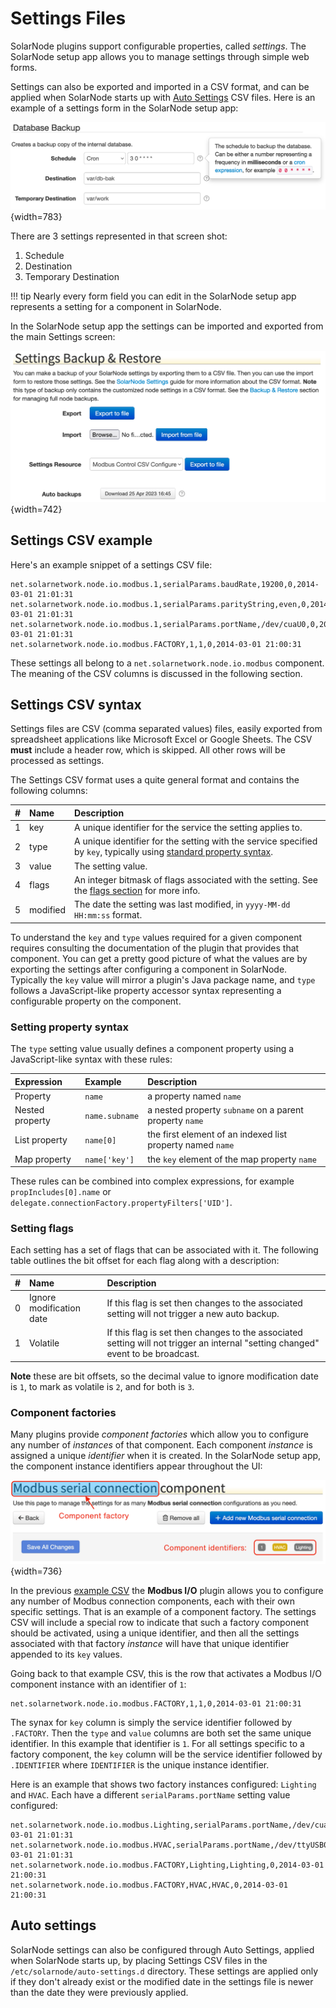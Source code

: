 # Settings Files

SolarNode plugins support configurable properties, called _settings_. The SolarNode setup app allows
you to manage settings through simple web forms.

Settings can also be exported and imported in a CSV format, and can be applied when SolarNode starts
up with [Auto Settings](#auto-settings) CSV files. Here is an example of a settings form in the
SolarNode setup app:

![SolarNode settings form for a component with 3 settings](../images/developers/settings/web-form.png){width=783}

There are 3 settings represented in that screen shot:

 1. Schedule
 2. Destination
 3. Temporary Destination

!!! tip
	Nearly every form field you can edit in the SolarNode setup app represents a setting for a
	component in SolarNode.

In the SolarNode setup app the settings can be imported and exported from the main Settings screen:

![SolarNode settings import/export form](../images/users/settings-io.png){width=742}

## Settings CSV example

Here's an example snippet of a settings CSV file:

```csv
net.solarnetwork.node.io.modbus.1,serialParams.baudRate,19200,0,2014-03-01 21:01:31
net.solarnetwork.node.io.modbus.1,serialParams.parityString,even,0,2014-03-01 21:01:31
net.solarnetwork.node.io.modbus.1,serialParams.portName,/dev/cuaU0,0,2014-03-01 21:01:31
net.solarnetwork.node.io.modbus.FACTORY,1,1,0,2014-03-01 21:00:31
```

These settings all belong to a `net.solarnetwork.node.io.modbus` component. The meaning
of the CSV columns is discussed in the following section.

## Settings CSV syntax

Settings files are CSV (comma separated values) files, easily exported from spreadsheet applications
like Microsoft Excel or Google Sheets. The CSV **must** include a header row, which is skipped. All
other rows will be processed as settings.

The Settings CSV format uses a quite general format and contains the following columns:

| # | Name | Description |
|:--|:-----|:------------|
| 1 | key  | A unique identifier for the service the setting applies to. |
| 2 | type | A unique identifier for the setting with the service specified by `key`, typically using [standard property syntax](#setting-property-syntax). |
| 3 | value | The setting value. |
| 4 | flags | An integer bitmask of flags associated with the setting. See the [flags section](#setting-flags) for more info. |
| 5 | modified | The date the setting was last modified, in `yyyy-MM-dd HH:mm:ss` format. |

To understand the `key` and `type` values required for a given component requires consulting the
documentation of the plugin that provides that component. You can get a pretty good picture of what
the values are by exporting the settings after configuring a component in SolarNode. Typically the
`key` value will mirror a plugin's Java package name, and `type` follows a JavaScript-like property
accessor syntax representing a configurable property on the component.

### Setting property syntax

The `type` setting value usually defines a component property using a JavaScript-like syntax with
these rules:

| Expression | Example | Description |
|:----------------|:--------|:------------|
| Property        | `name`         | a property named `name` |
| Nested property | `name.subname` | a nested property `subname` on a parent property `name` |
| List property   | `name[0]`      | the first element of an indexed list property named `name` |
| Map property    | `name['key']`  | the `key` element of the map property `name` |

These rules can be combined into complex expressions, for example `propIncludes[0].name` or
`delegate.connectionFactory.propertyFilters['UID']`.

### Setting flags

Each setting has a set of flags that can be associated with it. The following table outlines the
bit offset for each flag along with a description:

| # | Name | Description |
|:--|:-----|:------------|
| 0 | Ignore modification date | If this flag is set then changes to the associated setting will not trigger a new auto backup. |
| 1 | Volatile | If this flag is set then changes to the associated setting will not trigger an internal "setting changed" event to be broadcast. |

**Note** these are bit offsets, so the decimal value to ignore modification date is `1`, to mark
as volatile is `2`, and for both is `3`.

### Component factories

Many plugins provide _component factories_ which allow you to configure any number of _instances_ of
that component. Each component _instance_ is assigned a unique _identifier_ when it is created. In
the SolarNode setup app, the component instance identifiers appear throughout the UI:

![Component identifiers in the SolarNode setup app](../images/users/component-instance-identifiers.png){width=736}

In the previous [example CSV](#settings-csv-example) the **Modbus I/O** plugin allows you to
configure any number of Modbus connection components, each with their own specific settings. That is
an example of a component factory. The settings CSV will include a special row to indicate that such
a factory component should be activated, using a unique identifier, and then all the settings
associated with that factory _instance_ will have that unique identifier appended to its `key`
values.

Going back to that example CSV, this is the row that activates a Modbus I/O component instance with
an identifier of `1`:

```csv
net.solarnetwork.node.io.modbus.FACTORY,1,1,0,2014-03-01 21:00:31
```

The synax for `key` column is simply the service identifier followed by `.FACTORY`. Then the `type`
and `value` columns are both set the same unique identifier. In this example that identifier is `1`.
For all settings specific to a factory component, the `key` column will be the service identifier
followed by `.IDENTIFIER` where `IDENTIFIER` is the unique instance identifier.

Here is an example that shows two factory instances configured: `Lighting` and `HVAC`. Each have a
different `serialParams.portName` setting value configured:

```csv
net.solarnetwork.node.io.modbus.Lighting,serialParams.portName,/dev/cuaU0,0,2014-03-01 21:01:31
net.solarnetwork.node.io.modbus.HVAC,serialParams.portName,/dev/ttyUSB0,0,2014-03-01 21:01:31
net.solarnetwork.node.io.modbus.FACTORY,Lighting,Lighting,0,2014-03-01 21:00:31
net.solarnetwork.node.io.modbus.FACTORY,HVAC,HVAC,0,2014-03-01 21:00:31
```

## Auto settings

SolarNode settings can also be configured through Auto Settings, applied when SolarNode starts up,
by placing Settings CSV files in the `/etc/solarnode/auto-settings.d` directory. These settings are
applied only if they don't already exist or the modified date in the settings file is newer than the
date they were previously applied.
